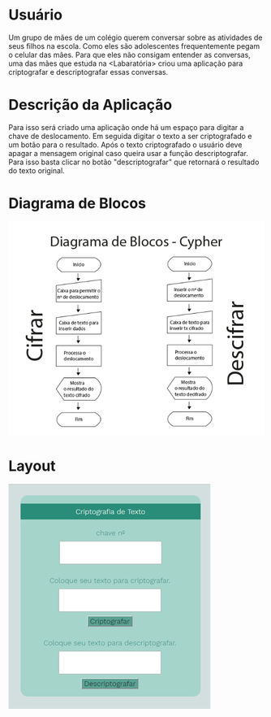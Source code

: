 # Usuário


Um grupo de mães de um colégio querem conversar sobre as atividades de seus filhos na escola.
Como eles são adolescentes frequentemente pegam o celular das mães.
Para que eles não consigam entender as conversas, uma das mães que estuda na  <Labaratória>  criou uma aplicação para criptografar e descriptografar essas conversas.

# Descrição da Aplicação
Para isso será criado uma aplicação onde há um espaço para digitar a chave de deslocamento.
Em seguida digitar o texto a ser criptografado e um botão para o resultado.
Após o texto criptografado o usuário deve apagar a mensagem original caso queira usar a função descriptografar.
Para isso basta clicar no botão "descriptografar" que retornará o resultado do texto original.

# Diagrama de Blocos


![Diagrama de Bloco](diagrama_escola.jpg)

# Layout


![Imagem do Layout](layoutcipher.jpg)
